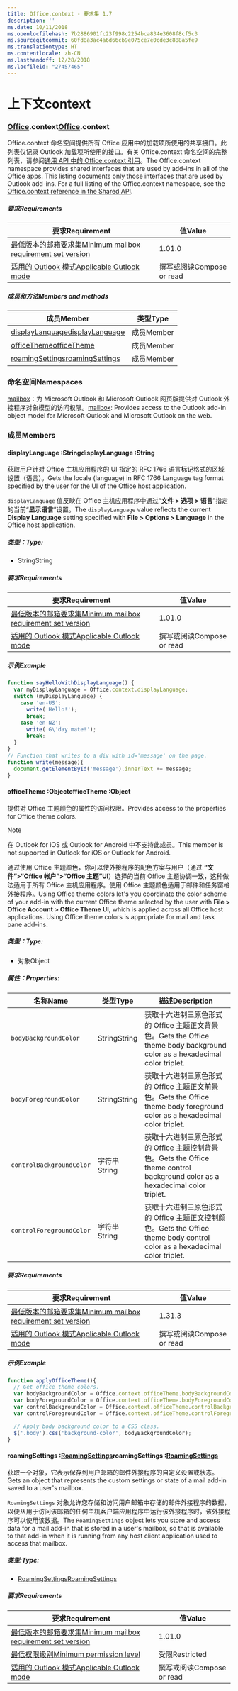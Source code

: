 ```yaml
---
title: Office.context - 要求集 1.7
description: ''
ms.date: 10/11/2018
ms.openlocfilehash: 7b2886901fc23f998c2254bca834e3608f8cf5c3
ms.sourcegitcommit: 60fd8a3ac4a6d66cb9e075ce7e0cde3c888a5fe9
ms.translationtype: HT
ms.contentlocale: zh-CN
ms.lasthandoff: 12/28/2018
ms.locfileid: "27457465"
---
```

# <a name="context"></a><span data-ttu-id="9490e-102">上下文</span><span class="sxs-lookup"><span data-stu-id="9490e-102">context</span></span>

### <a name="officeofficemdcontext"></a><span data-ttu-id="9490e-103">[Office](Office.md).context</span><span class="sxs-lookup"><span data-stu-id="9490e-103">[Office](Office.md).context</span></span>

<span data-ttu-id="9490e-p101">Office.context 命名空间提供所有 Office 应用中的加载项所使用的共享接口。此列表仅记录 Outlook 加载项所使用的接口。有关 Office.context 命名空间的完整列表，请参阅[通用 API 中的 Office.context 引用](/javascript/api/office/office.context)。</span><span class="sxs-lookup"><span data-stu-id="9490e-p101">The Office.context namespace provides shared interfaces that are used by add-ins in all of the Office apps. This listing documents only those interfaces that are used by Outlook add-ins. For a full listing of the Office.context namespace, see the [Office.context reference in the Shared API](/javascript/api/office/office.context).</span></span>

##### <a name="requirements"></a><span data-ttu-id="9490e-106">要求</span><span class="sxs-lookup"><span data-stu-id="9490e-106">Requirements</span></span>

|<span data-ttu-id="9490e-107">要求</span><span class="sxs-lookup"><span data-stu-id="9490e-107">Requirement</span></span>| <span data-ttu-id="9490e-108">值</span><span class="sxs-lookup"><span data-stu-id="9490e-108">Value</span></span>|
|---|---|
|[<span data-ttu-id="9490e-109">最低版本的邮箱要求集</span><span class="sxs-lookup"><span data-stu-id="9490e-109">Minimum mailbox requirement set version</span></span>](/office/dev/add-ins/reference/requirement-sets/outlook-api-requirement-sets)| <span data-ttu-id="9490e-110">1.0</span><span class="sxs-lookup"><span data-stu-id="9490e-110">1.0</span></span>|
|[<span data-ttu-id="9490e-111">适用的 Outlook 模式</span><span class="sxs-lookup"><span data-stu-id="9490e-111">Applicable Outlook mode</span></span>](https://docs.microsoft.com/outlook/add-ins/#extension-points)| <span data-ttu-id="9490e-112">撰写或阅读</span><span class="sxs-lookup"><span data-stu-id="9490e-112">Compose or read</span></span>|

##### <a name="members-and-methods"></a><span data-ttu-id="9490e-113">成员和方法</span><span class="sxs-lookup"><span data-stu-id="9490e-113">Members and methods</span></span>

| <span data-ttu-id="9490e-114">成员</span><span class="sxs-lookup"><span data-stu-id="9490e-114">Member</span></span> | <span data-ttu-id="9490e-115">类型</span><span class="sxs-lookup"><span data-stu-id="9490e-115">Type</span></span> |
|--------|------|
| [<span data-ttu-id="9490e-116">displayLanguage</span><span class="sxs-lookup"><span data-stu-id="9490e-116">displayLanguage</span></span>](#displaylanguage-string) | <span data-ttu-id="9490e-117">成员</span><span class="sxs-lookup"><span data-stu-id="9490e-117">Member</span></span> |
| [<span data-ttu-id="9490e-118">officeTheme</span><span class="sxs-lookup"><span data-stu-id="9490e-118">officeTheme</span></span>](#officetheme-object) | <span data-ttu-id="9490e-119">成员</span><span class="sxs-lookup"><span data-stu-id="9490e-119">Member</span></span> |
| [<span data-ttu-id="9490e-120">roamingSettings</span><span class="sxs-lookup"><span data-stu-id="9490e-120">roamingSettings</span></span>](#roamingsettings-roamingsettingsjavascriptapioutlook17officeroamingsettings) | <span data-ttu-id="9490e-121">成员</span><span class="sxs-lookup"><span data-stu-id="9490e-121">Member</span></span> |

### <a name="namespaces"></a><span data-ttu-id="9490e-122">命名空间</span><span class="sxs-lookup"><span data-stu-id="9490e-122">Namespaces</span></span>

<span data-ttu-id="9490e-123">[mailbox](office.context.mailbox.md)：为 Microsoft Outlook 和 Microsoft Outlook 网页版提供对 Outlook 外接程序对象模型的访问权限。</span><span class="sxs-lookup"><span data-stu-id="9490e-123">[mailbox](office.context.mailbox.md): Provides access to the Outlook add-in object model for Microsoft Outlook and Microsoft Outlook on the web.</span></span>

### <a name="members"></a><span data-ttu-id="9490e-124">成员</span><span class="sxs-lookup"><span data-stu-id="9490e-124">Members</span></span>

####  <a name="displaylanguage-string"></a><span data-ttu-id="9490e-125">displayLanguage :String</span><span class="sxs-lookup"><span data-stu-id="9490e-125">displayLanguage :String</span></span>

<span data-ttu-id="9490e-126">获取用户针对 Office 主机应用程序的 UI 指定的 RFC 1766 语言标记格式的区域设置（语言）。</span><span class="sxs-lookup"><span data-stu-id="9490e-126">Gets the locale (language) in RFC 1766 Language tag format specified by the user for the UI of the Office host application.</span></span>

<span data-ttu-id="9490e-127">`displayLanguage` 值反映在 Office 主机应用程序中通过“**文件 > 选项 > 语言**”指定的当前“**显示语言**”设置。</span><span class="sxs-lookup"><span data-stu-id="9490e-127">The `displayLanguage` value reflects the current **Display Language** setting specified with **File > Options > Language** in the Office host application.</span></span>

##### <a name="type"></a><span data-ttu-id="9490e-128">类型：</span><span class="sxs-lookup"><span data-stu-id="9490e-128">Type:</span></span>

*   <span data-ttu-id="9490e-129">String</span><span class="sxs-lookup"><span data-stu-id="9490e-129">String</span></span>

##### <a name="requirements"></a><span data-ttu-id="9490e-130">要求</span><span class="sxs-lookup"><span data-stu-id="9490e-130">Requirements</span></span>

|<span data-ttu-id="9490e-131">要求</span><span class="sxs-lookup"><span data-stu-id="9490e-131">Requirement</span></span>| <span data-ttu-id="9490e-132">值</span><span class="sxs-lookup"><span data-stu-id="9490e-132">Value</span></span>|
|---|---|
|[<span data-ttu-id="9490e-133">最低版本的邮箱要求集</span><span class="sxs-lookup"><span data-stu-id="9490e-133">Minimum mailbox requirement set version</span></span>](/office/dev/add-ins/reference/requirement-sets/outlook-api-requirement-sets)| <span data-ttu-id="9490e-134">1.0</span><span class="sxs-lookup"><span data-stu-id="9490e-134">1.0</span></span>|
|[<span data-ttu-id="9490e-135">适用的 Outlook 模式</span><span class="sxs-lookup"><span data-stu-id="9490e-135">Applicable Outlook mode</span></span>](https://docs.microsoft.com/outlook/add-ins/#extension-points)| <span data-ttu-id="9490e-136">撰写或阅读</span><span class="sxs-lookup"><span data-stu-id="9490e-136">Compose or read</span></span>|

##### <a name="example"></a><span data-ttu-id="9490e-137">示例</span><span class="sxs-lookup"><span data-stu-id="9490e-137">Example</span></span>

```js
function sayHelloWithDisplayLanguage() {
  var myDisplayLanguage = Office.context.displayLanguage;
  switch (myDisplayLanguage) {
    case 'en-US':
      write('Hello!');
      break;
    case 'en-NZ':
      write('G\'day mate!');
      break;
  }
}
// Function that writes to a div with id='message' on the page.
function write(message){
  document.getElementById('message').innerText += message;
}
```

####  <a name="officetheme-object"></a><span data-ttu-id="9490e-138">officeTheme :Object</span><span class="sxs-lookup"><span data-stu-id="9490e-138">officeTheme :Object</span></span>

<span data-ttu-id="9490e-139">提供对 Office 主题颜色的属性的访问权限。</span><span class="sxs-lookup"><span data-stu-id="9490e-139">Provides access to the properties for Office theme colors.</span></span>

> [!NOTE]
> <span data-ttu-id="9490e-140">在 Outlook for iOS 或 Outlook for Android 中不支持此成员。</span><span class="sxs-lookup"><span data-stu-id="9490e-140">This member is not supported in Outlook for iOS or Outlook for Android.</span></span>

<span data-ttu-id="9490e-p102">通过使用 Office 主题颜色，你可以使外接程序的配色方案与用户（通过 **“文件”>“Office 帐户”>“Office 主题”UI**）选择的当前 Office 主题协调一致，这种做法适用于所有 Office 主机应用程序。使用 Office 主题颜色适用于邮件和任务窗格外接程序。</span><span class="sxs-lookup"><span data-stu-id="9490e-p102">Using Office theme colors let's you coordinate the color scheme of your add-in with the current Office theme selected by the user with **File > Office Account > Office Theme UI**, which is applied across all Office host applications. Using Office theme colors is appropriate for mail and task pane add-ins.</span></span>

##### <a name="type"></a><span data-ttu-id="9490e-143">类型：</span><span class="sxs-lookup"><span data-stu-id="9490e-143">Type:</span></span>

*   <span data-ttu-id="9490e-144">对象</span><span class="sxs-lookup"><span data-stu-id="9490e-144">Object</span></span>

##### <a name="properties"></a><span data-ttu-id="9490e-145">属性：</span><span class="sxs-lookup"><span data-stu-id="9490e-145">Properties:</span></span>

|<span data-ttu-id="9490e-146">名称</span><span class="sxs-lookup"><span data-stu-id="9490e-146">Name</span></span>| <span data-ttu-id="9490e-147">类型</span><span class="sxs-lookup"><span data-stu-id="9490e-147">Type</span></span>| <span data-ttu-id="9490e-148">描述</span><span class="sxs-lookup"><span data-stu-id="9490e-148">Description</span></span>|
|---|---|---|
|`bodyBackgroundColor`| <span data-ttu-id="9490e-149">String</span><span class="sxs-lookup"><span data-stu-id="9490e-149">String</span></span>|<span data-ttu-id="9490e-150">获取十六进制三原色形式的 Office 主题正文背景色。</span><span class="sxs-lookup"><span data-stu-id="9490e-150">Gets the Office theme body background color as a hexadecimal color triplet.</span></span>|
|`bodyForegroundColor`| <span data-ttu-id="9490e-151">String</span><span class="sxs-lookup"><span data-stu-id="9490e-151">String</span></span>|<span data-ttu-id="9490e-152">获取十六进制三原色形式的 Office 主题正文前景色。</span><span class="sxs-lookup"><span data-stu-id="9490e-152">Gets the Office theme body foreground color as a hexadecimal color triplet.</span></span>|
|`controlBackgroundColor`| <span data-ttu-id="9490e-153">字符串</span><span class="sxs-lookup"><span data-stu-id="9490e-153">String</span></span>|<span data-ttu-id="9490e-154">获取十六进制三原色形式的 Office 主题控制背景色。</span><span class="sxs-lookup"><span data-stu-id="9490e-154">Gets the Office theme control background color as a hexadecimal color triplet.</span></span>|
|`controlForegroundColor`| <span data-ttu-id="9490e-155">字符串</span><span class="sxs-lookup"><span data-stu-id="9490e-155">String</span></span>|<span data-ttu-id="9490e-156">获取十六进制三原色形式的 Office 主题正文控制颜色。</span><span class="sxs-lookup"><span data-stu-id="9490e-156">Gets the Office theme body control color as a hexadecimal color triplet.</span></span>|

##### <a name="requirements"></a><span data-ttu-id="9490e-157">要求</span><span class="sxs-lookup"><span data-stu-id="9490e-157">Requirements</span></span>

|<span data-ttu-id="9490e-158">要求</span><span class="sxs-lookup"><span data-stu-id="9490e-158">Requirement</span></span>| <span data-ttu-id="9490e-159">值</span><span class="sxs-lookup"><span data-stu-id="9490e-159">Value</span></span>|
|---|---|
|[<span data-ttu-id="9490e-160">最低版本的邮箱要求集</span><span class="sxs-lookup"><span data-stu-id="9490e-160">Minimum mailbox requirement set version</span></span>](/office/dev/add-ins/reference/requirement-sets/outlook-api-requirement-sets)| <span data-ttu-id="9490e-161">1.3</span><span class="sxs-lookup"><span data-stu-id="9490e-161">1.3</span></span>|
|[<span data-ttu-id="9490e-162">适用的 Outlook 模式</span><span class="sxs-lookup"><span data-stu-id="9490e-162">Applicable Outlook mode</span></span>](https://docs.microsoft.com/outlook/add-ins/#extension-points)| <span data-ttu-id="9490e-163">撰写或阅读</span><span class="sxs-lookup"><span data-stu-id="9490e-163">Compose or read</span></span>|

##### <a name="example"></a><span data-ttu-id="9490e-164">示例</span><span class="sxs-lookup"><span data-stu-id="9490e-164">Example</span></span>

```js
function applyOfficeTheme(){
  // Get office theme colors.
  var bodyBackgroundColor = Office.context.officeTheme.bodyBackgroundColor;
  var bodyForegroundColor = Office.context.officeTheme.bodyForegroundColor;
  var controlBackgroundColor = Office.context.officeTheme.controlBackgroundColor
  var controlForegroundColor = Office.context.officeTheme.controlForegroundColor;

  // Apply body background color to a CSS class.
  $('.body').css('background-color', bodyBackgroundColor);
}
```

####  <a name="roamingsettings-roamingsettingsjavascriptapioutlook17officeroamingsettings"></a><span data-ttu-id="9490e-165">roamingSettings :[RoamingSettings](/javascript/api/outlook_1_7/office.RoamingSettings)</span><span class="sxs-lookup"><span data-stu-id="9490e-165">roamingSettings :[RoamingSettings](/javascript/api/outlook_1_7/office.RoamingSettings)</span></span>

<span data-ttu-id="9490e-166">获取一个对象，它表示保存到用户邮箱的邮件外接程序的自定义设置或状态。</span><span class="sxs-lookup"><span data-stu-id="9490e-166">Gets an object that represents the custom settings or state of a mail add-in saved to a user's mailbox.</span></span>

<span data-ttu-id="9490e-167">`RoamingSettings` 对象允许您存储和访问用户邮箱中存储的邮件外接程序的数据，以便从用于访问该邮箱的任何主机客户端应用程序中运行该外接程序时，该外接程序可以使用该数据。</span><span class="sxs-lookup"><span data-stu-id="9490e-167">The `RoamingSettings` object lets you store and access data for a mail add-in that is stored in a user's mailbox, so that is available to that add-in when it is running from any host client application used to access that mailbox.</span></span>

##### <a name="type"></a><span data-ttu-id="9490e-168">类型:</span><span class="sxs-lookup"><span data-stu-id="9490e-168">Type:</span></span>

*   [<span data-ttu-id="9490e-169">RoamingSettings</span><span class="sxs-lookup"><span data-stu-id="9490e-169">RoamingSettings</span></span>](/javascript/api/outlook_1_7/office.RoamingSettings)

##### <a name="requirements"></a><span data-ttu-id="9490e-170">要求</span><span class="sxs-lookup"><span data-stu-id="9490e-170">Requirements</span></span>

|<span data-ttu-id="9490e-171">要求</span><span class="sxs-lookup"><span data-stu-id="9490e-171">Requirement</span></span>| <span data-ttu-id="9490e-172">值</span><span class="sxs-lookup"><span data-stu-id="9490e-172">Value</span></span>|
|---|---|
|[<span data-ttu-id="9490e-173">最低版本的邮箱要求集</span><span class="sxs-lookup"><span data-stu-id="9490e-173">Minimum mailbox requirement set version</span></span>](/office/dev/add-ins/reference/requirement-sets/outlook-api-requirement-sets)| <span data-ttu-id="9490e-174">1.0</span><span class="sxs-lookup"><span data-stu-id="9490e-174">1.0</span></span>|
|[<span data-ttu-id="9490e-175">最低权限级别</span><span class="sxs-lookup"><span data-stu-id="9490e-175">Minimum permission level</span></span>](https://docs.microsoft.com/outlook/add-ins/understanding-outlook-add-in-permissions)| <span data-ttu-id="9490e-176">受限</span><span class="sxs-lookup"><span data-stu-id="9490e-176">Restricted</span></span>|
|[<span data-ttu-id="9490e-177">适用的 Outlook 模式</span><span class="sxs-lookup"><span data-stu-id="9490e-177">Applicable Outlook mode</span></span>](https://docs.microsoft.com/outlook/add-ins/#extension-points)| <span data-ttu-id="9490e-178">撰写或阅读</span><span class="sxs-lookup"><span data-stu-id="9490e-178">Compose or read</span></span>|
